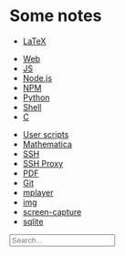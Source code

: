 # Some notes

* [LaTeX](latex)

<!--  -->

* [Web](web)
* [JS](js)
* [Node.js](node)
* [NPM](npm)
* [Python](python)
* [Shell](sh)
* [C](c)

<!--  -->

* [User scripts](user-scripts)
* [Mathematica](mathematica)
* [SSH](ssh)
* [SSH Proxy](ssh-proxy)
* [PDF](pdf)
* [Git](git)
* [mplayer](mplayer)
* [img](img)
* [screen-capture](screen-capture)
* [sqlite](sqlite)


<input type="text" placeholder="Search..." onkeydown="if (event.keyCode === 13) { el = this; setTimeout(function() {window.location = 'https://www.google.com/search?q=site:viktorq.se%20' + el.value}, 0) }">
